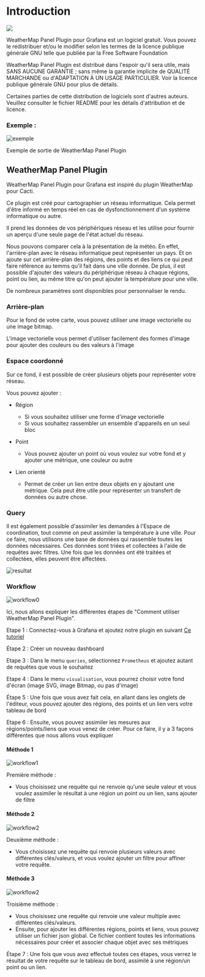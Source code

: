 # Introduction

[![](../../screenshots/other/Go-back.png)](../../README-fr.md)


WeatherMap Panel Plugin pour Grafana est un logiciel gratuit. Vous pouvez le redistribuer et/ou le modifier selon les termes de la licence publique générale GNU telle que publiée par la Free Software Foundation

WeatherMap Panel Plugin est distribué dans l'espoir qu'il sera utile, mais SANS AUCUNE GARANTIE ; sans même la garantie implicite de QUALITÉ MARCHANDE ou d'ADAPTATION À UN USAGE PARTICULIER. Voir la licence publique générale GNU pour plus de détails.

Certaines parties de cette distribution de logiciels sont d'autres auteurs. Veuillez consulter le fichier README pour les détails d'attribution et de licence.

### Exemple :

![exemple](../../screenshots/init/exemple.png)

Exemple de sortie de WeatherMap Panel Plugin

## WeatherMap Panel Plugin

WeatherMap Panel Plugin pour Grafana est inspiré du plugin WeatherMap pour Cacti.

Ce plugin est créé pour cartographier un réseau informatique. Cela permet d'être informé en temps réel en cas de dysfonctionnement d'un système informatique ou autre.

Il prend les données de vos périphériques réseau et les utilise pour fournir un aperçu d'une seule page de l'état actuel du réseau.

Nous pouvons comparer cela à la présentation de la météo. 
En effet, l'arrière-plan avec le réseau informatique peut représenter un pays. Et on ajoute sur cet arrière-plan des régions, des points et des liens ce qui peut faire référence au temms qu'il fait dans une ville donnée. 
De plus, il est possible d'ajouter des valeurs du périphérique réseau à chaque régions, point ou lien, au même titre qu'on peut ajouter la température pour une ville.

De nombreux paramètres sont disponibles pour personnaliser le rendu.

### Arrière-plan

Pour le fond de votre carte, vous pouvez utiliser une image vectorielle ou une image bitmap. 

L'image vectorielle vous permet d'utiliser facilement des formes d'image pour ajouter des couleurs ou des valeurs à l'image

### Espace coordonné

Sur ce fond, il est possible de créer plusieurs objets pour représenter votre réseau. 


Vous pouvez ajouter :

- Région
    - Si vous souhaitez utiliser une forme d'image vectorielle
    - Si vous souhaitez rassembler un ensemble d'appareils en un seul bloc

- Point
    - Vous pouvez ajouter un point où vous voulez sur votre fond et y ajouter une métrique, une couleur ou autre

- Lien orienté
    - Permet de créer un lien entre deux objets en y ajoutant une métrique. Cela peut être utile pour représenter un transfert de données ou autre chose.


### Query

Il est également possible d'assimiler les demandes à l'Espace de coordination, tout comme on peut assimiler la température à une ville. 
Pour ce faire, nous utilisons une base de données qui rassemble toutes les données nécessaires. Ces données sont triées et collectées à l'aide de requêtes avec filtres. 
Une fois que les données ont été traitées et collectées, elles peuvent être affectées.

![resultat](../../screenshots/init/resultat.png)


### Workflow

![workflow0](../../screenshots/init/workflow0.png)

Ici, nous allons expliquer les différentes étapes de "Comment utiliser WeatherMap Panel Plugin".

Etape 1 : Connectez-vous à Grafana et ajoutez notre plugin en suivant [Ce tutoriel](config-data-source.md)

Étape 2 : Créer un nouveau dashboard

Etape 3 : Dans le menu `queries`, sélectionnez `Prometheus` et ajoutez autant de requêtes que vous le souhaitez

Etape 4 : Dans le menu `visualisation`, vous pourrez choisir votre fond d'écran (image SVG, image Bitmap, ou pas d'image)

Étape 5 : Une fois que vous avez fait cela, en allant dans les onglets de l'éditeur, vous pouvez ajouter des régions, des points et un lien vers votre tableau de bord

Etape 6 : Ensuite, vous pouvez assimiler les mesures aux régions/points/liens que vous venez de créer. Pour ce faire, il y a 3 façons différentes que nous allons vous expliquer


#### Méthode 1

![workflow1](../../screenshots/init/workflow1.png)

Première méthode :
- Vous choisissez une requête qui ne renvoie qu'une seule valeur et vous voulez assimiler le résultat à une région un point ou un lien, sans ajouter de filtre

#### Méthode 2

![workflow2](../../screenshots/init/workflow2.png)

Deuxième méthode :
- Vous choisissez une requête qui renvoie plusieurs valeurs avec différentes clés/valeurs, et vous voulez ajouter un filtre pour affiner votre requête.

#### Méthode 3

![workflow2](../../screenshots/init/workflow3.png)


Troisième méthode :
 - Vous choisissez une requête qui renvoie une valeur multiple avec différentes clés/valeurs.
 - Ensuite, pour ajouter les différentes régions, points et liens, vous pouvez utiliser un fichier json global. Ce fichier contient toutes les informations nécessaires pour créer et associer chaque objet avec ses métriques


Étape 7 : Une fois que vous avez effectué toutes ces étapes, vous verrez le résultat de votre requête sur le tableau de bord, assimilé à une région/un point ou un lien.

